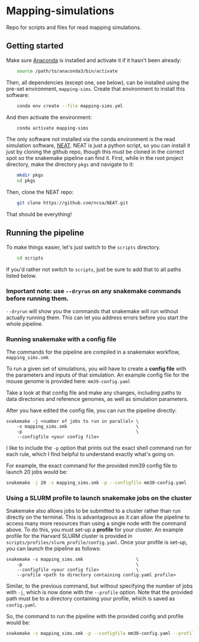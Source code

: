 # Mapping-simulations

Repo for scripts and files for read mapping simulations.

## Getting started

Make sure [Anaconda](https://www.anaconda.com/products/individual#download-section) is installed and activate it if it hasn't been already:

```bash
    source /path/to/anaconda3/bin/activate
```

Then, all dependencies (except one, see below), can be installed using the pre-set environment, `mapping-sims`. Create that environment to install this software:

```bash
    conda env create --file mapping-sims.yml
```

And then activate the environment:

```bash
    conda activate mapping-sims
```

The only software not installed via the conda environment is the read simulation software, [NEAT](https://github.com/ncsa/NEAT). NEAT is just a python script, so you can install it just by cloning the github repo, though this must be cloned in the correct spot so the snakemake pipeline can find it. First, while in the root project directory, make the directory `pkgs` and navigate to it:

```bash
    mkdir pkgs
    cd pkgs
```

Then, clone the NEAT repo:

```bash
    git clone https://github.com/ncsa/NEAT.git
```
That should be everything!

## Running the pipeline

To make things easier, let's just switch to the `scripts` directory.

```bash
    cd scripts
```
If you'd rather not switch to `scripts`, just be sure to add that to all paths listed below.

### Important note: use `--dryrun` on any snakemake commands before running them.

`--dryrun` will show you the commands that snakemake will run without actually running them. This can let you address errors before you start the whole pipeline.

### Running snakemake with a config file

The commands for the pipeline are compiled in a snakemake workflow, `mapping_sims.smk`

To run a given set of simulations, you will have to create a <b>config file</b> with the parameters and inputs of that simulation. An example config file for the mouse genome is provided here: `mm39-config.yaml`

Take a look at that config file and make any changes, including paths to data directories and reference genomes, as well as simulation parameters.

After you have edited the config file, you can run the pipeline directly:

```
snakemake -j <number of jobs to run in parallel> \
    -s mapping_sims.smk                          \
    -p                                           \
    --configfile <your config file>
```

I like to include the `-p` option that prints out the exact shell command run for each rule, which I find helpful to understand exactly what's going on.

For example, the exact command for the provided mm39 config file to launch 20 jobs would be:

```bash
snakemake -j 20 -s mapping_sims.smk -p --configfile mm30-config.yaml
```

### Using a SLURM profile to launch snakemake jobs on the cluster

Snakemake also allows jobs to be submitted to a cluster rather than run directly on the terminal. This is advantageous as it can allow the pipeline to access many more resources than using a single node with the command above. To do this, you must set-up a <b>profile</b> for your cluster. An example profile for the Harvard SLURM cluster is provided in `scripts/profiles/slurm_profile/config.yaml`. Once your profile is set-up, you can launch the pipeline as follows:

```
snakemake -s mapping_sims.smk                    \
    -p                                           \
    --configfile <your config file>              \
    --profile <path to directory containing config.yaml profile>
```

Similar, to the previous command, but without specifying the number of jobs with `-j`, which is now done with the `--profile` option. Note that the provided path must be to a directory containing your profile, which is saved as `config.yaml`.

So, the command to run the pipeline with the provided config and profile would be:

```bash
snakemake -s mapping_sims.smk -p --configfile mm30-config.yaml --profile profiles/slurm_profile/
```